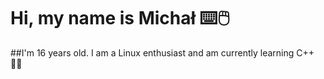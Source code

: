 # Hi, my name is Michał ⌨️🖱️

##I'm 16 years old. I am a Linux enthusiast and am currently learning C++ 👨‍💻

<!--
<p align="center">
    <a href="https://www.github.com/nothing3f/" target="_blank">
        <img src="https://img.shields.io/badge/github-black.svg?&style=for-the-badge&logo=github&logoColor=white" />
    </a>&nbsp;&nbsp;
    <a href="https://www.linkedin.com/in/shashank-pathak-8b0481156/" target="_blank">
        <img src="https://img.shields.io/badge/linkedin-%230077B5.svg?&style=for-the-badge&logo=linkedin&logoColor=white" />
    </a>&nbsp;&nbsp;
    <a href="mailto:shashank.pathak.cd.eee19@itbhu.ac.in?subject=Via%20Github:">
        <img src="https://img.shields.io/badge/gmail-%23D14836.svg?&style=for-the-badge&logo=gmail&logoColor=white" />
    </a>&nbsp;&nbsp;
    <a href="https://www.instagram.com/pathakshashank17/" target="_blank">
        <img src="https://img.shields.io/badge/Instagram-%23E4405F.svg?&style=for-the-badge&logo=instagram&logoColor=white" alt="Instagram">
    </a>&nbsp;&nbsp;
</p>

Here are some ideas to get you started:

- 🔭 I’m currently working on ...
- 🌱 I’m currently learning ...
- 👯 I’m looking to collaborate on ...
- 🤔 I’m looking for help with ...
- 💬 Ask me about ...
- 📫 How to reach me: ...
- 😄 Pronouns: ...
- ⚡ Fun fact: ...
-->
